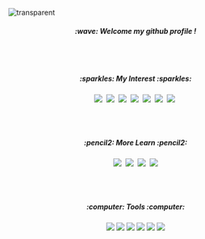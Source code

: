 ![transparent](https://capsule-render.vercel.app/api?type=transparent&fontColor=CFE2F3&text=Kim%20Minseo's%20Github%20&height=150&fontSize=60)
<h5 align = "center">:wave: Welcome my github profile !</h5>
<br><br>
<h5 align="center" >:sparkles: My Interest :sparkles: </h5>
<p align="center">
   <img src="https://img.shields.io/badge/Java-007396?style=flat-square&logo=Java&logoColor=white"/></a>&nbsp
   <img src="https://img.shields.io/badge/Python-3776AB?style=flat-square&logo=PythonlogoColor=white"/></a>&nbsp 
   <img src="https://img.shields.io/badge/mysql-4479A1?style=flat-squaree&logo=mysql&logoColor=white"></a>&nbsp 
   <img src="https://img.shields.io/badge/C-A8B9CC?style=flat-square&logo=C&logoColor=white"/></a>&nbsp 
  <img src="https://img.shields.io/badge/C++-00599C?style=flat-square&logo=C++&logoColor=white"/></a>&nbsp
  <img src="https://img.shields.io/badge/HTML5-E34F26?style=flat-square&logo=HTML5&logoColor=white"/></a>&nbsp
  <img src="https://img.shields.io/badge/CSS3-1572B6?style=flat-square&logo=CSS&logoColor=white"/></a>&nbsp
  
</p>
<br><br>
<h5 align="center" >:pencil2: More Learn :pencil2: </h5>
<p align="center">
   <img src="https://img.shields.io/badge/PHP -777BB4?style=flat-square&logo=PHP&logoColor=white"></a>&nbsp 
   <img src="https://img.shields.io/badge/SpringBoot-6DB33F?style=flat-square&logo=springboot&logoColor=white"></a>&nbsp 
   <img src="https://img.shields.io/badge/javascript-F7DF1E?style=flat-square&logo=javascript&logoColor=white"/></a>&nbsp
   <img src="https://img.shields.io/badge/Node.js-339933?style=flat-square&&logo=Node.js&logoColor=white">
</p>
<br><br>
<h5 align="center"> :computer: Tools :computer: </h5>
<p align="center">
    <img src="https://img.shields.io/badge/IntelliJ-000000?style=flat-square&logo=IntelliJ IDEA&logoColor=white"> 
    <img src="https://img.shields.io/badge/Eclipse-2C2255?style=flat-squaree&logo=Eclipse&logoColor=white"> 
    <img src="https://img.shields.io/badge/Visual Studio Code-007ACC?style=flat-square&logo=VScode&logoColor=white">
    <img src="https://img.shields.io/badge/Visual Studio-5C2D91?style=flat-square&logo=Visual Studio&logoColor=white">
    <img src="https://img.shields.io/badge/Bootstrap-7952B3?style=flat-square&logo=Bootstrap&logoColor=white">
    <img src="https://img.shields.io/badge/Github-000000?style=flat-square&logo=github&logoColor=white">
</p>


